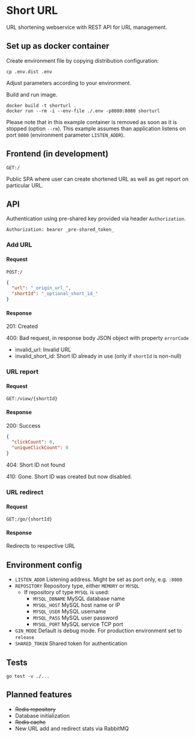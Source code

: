 Short URL
==

URL shortening webservice with REST API for URL management. 

## Set up as docker container

Create environment file by copying distribution configuration:

```shell
cp .env.dist .env
```
Adjust parameters according to your environment.

Build and run image.

```shell
docker build -t shorturl .
docker run --rm -i --env-file ./.env -p8080:8080 shorturl
```

Please note that in this example container is removed as soon as it is stopped (option `--rm`). 
This example assumes than application listens on port `8080` (environment parameter `LISTEN_ADDR`).

## Frontend (in development)

`GET:/`

Public SPA where user can create shortened URL as well as get report on particular URL.  

## API
Authentication using pre-shared key provided via header `Authorization`.

```text
Authorization: bearer _pre-shared_token_
```

### Add URL

#### Request

`POST:/`

```json
{
  "url": "_origin_url_",
  "shortId": "_optional_short_id_"
}
```

#### Response

201: Created

400: Bad request, in response body JSON object with property `errorCode`

- invalid_url: Invalid URL
- invalid_short_id: Short ID already in use (only if `shortId` is non-null)


### URL report

#### Request

`GET:/view/{shortId}`

#### Response

200: Success

```json
{
  "clickCount": 0,
  "uniqueClickCount": 0
}
```

404: Short ID not found

410: Gone. Short ID was created but now disabled.

### URL redirect

#### Request

`GET:/go/{shortId}`

#### Response

Redirects to respective URL

## Environment config

- `LISTEN_ADDR` Listening address. Might be set as port only, e.g. `:8080`
- `REPOSITORY` Repository type, either `MEMORY` or `MYSQL`
  - If repository of type `MYSQL` is used:
    - `MYSQL_DBNAME` MySQL database name
    - `MYSQL_HOST` MySQL host name or IP
    - `MYSQL_USER` MySQL username
    - `MYSQL_PASS` MySQL user password
    - `MYSQL_PORT` MySQL service TCP port
- `GIN_MODE` Default is debug mode. For production environment set to `release`
- `SHARED_TOKEN` Shared token for authentication

## Tests

```shell
go test -v ./...
```

## Planned features
- ~~Redis repository~~
- Database initialization
- ~~Redis cache~~
- New URL add and redirect stats via RabbitMQ